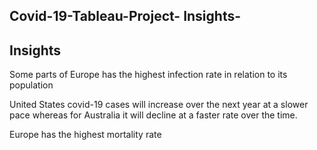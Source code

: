 ## Covid-19-Tableau-Project- Insights-

## Insights

Some parts of Europe has the highest infection rate in relation to its population

United States covid-19 cases will increase over the next year at a slower pace whereas for Australia it will decline at a faster rate over the time.

Europe has the highest mortality rate
